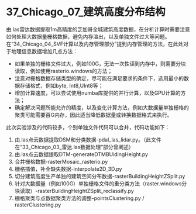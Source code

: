# 37_Chicago_07_建筑高度分布结构
由.las雷达数据提取1m高精度的芝加哥全城建筑高度数据，在分析计算时需要注意如何处理大数据量栅格数据，避免内存溢出，以及单独文件过大等问题。在“34_Chicago_04_SVF计算以及内存管理部分”提到内存管理的方法，在此处对于地理信息数据增加几点方法：
* 如果单独的栅格文件过大，例如100G，无法一次性读到内存中，则需要分块读取，例如使用rasterio.windows的方法；
* 注意对栅格数据存储类型的确定，尽可能在满足要求的条件下，选用最小的数据存储格式，例如byte, Int8,UInt8等；
* 增加计算速度，可以尝试使用numba库提供的并行计算，以及GPU计算的方法；
* 确定解决问题所能允许的精度，以及变化计算方法，例如大数据量单独栅格的聚类可能需要百G内存，因此适当降低数据量或转换数据格式来执行。

此次实验涉及的代码较多，个别单独文件代码可以合并，代码功能如下：
1. 由.las点云数据提取DSM和分类数据-pdal_las_lidar.py。（此文件在“33_Chicago_03_雷达.las数据处理”部分曾阐述）
2. 由.las点云数据提取DTM-generateDTMBUidingHeight.py
3. 合并栅格数据-rasterMosaic_rasterio.py
4. 栅格插值，补全缺失数据-interpolate2D_3D.py
5. 切分建筑高度生产单独的建筑空间分布数据-rasterBuildingHeightZSplit.py
6. 针对大数据量（例如100G）单独栅格文件的重分类方法（raster.windows分块读取）-rasterBuildingHeightZSplit_reclassify.py
7. 栅格聚类与点数据聚类方法的调整-pointsClustering.py / rasterClustering.py


